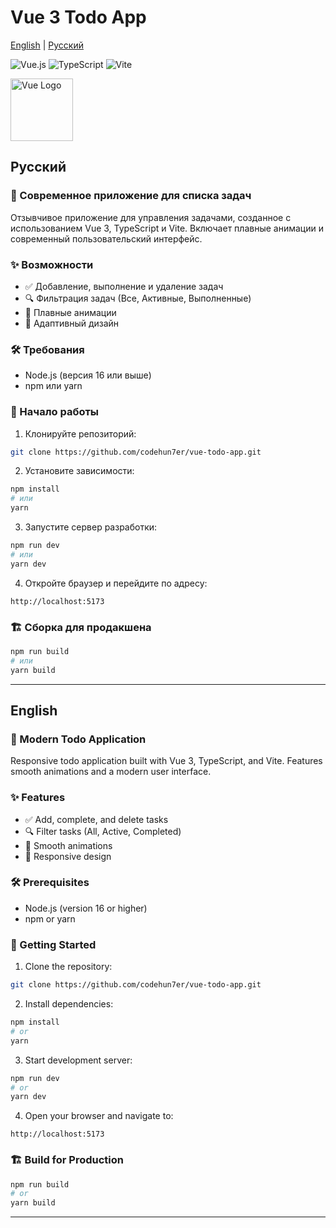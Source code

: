 # Vue 3 Todo App

[English](#english) | [Русский](#русский)

![Vue.js](https://img.shields.io/badge/Vue.js-4FC08D?style=for-the-badge&logo=vue.js&logoColor=white)
![TypeScript](https://img.shields.io/badge/TypeScript-3178C6?style=for-the-badge&logo=typescript&logoColor=white)
![Vite](https://img.shields.io/badge/Vite-646CFF?style=for-the-badge&logo=vite&logoColor=white)

<img src="https://vuejs.org/images/logo.png" width="100" alt="Vue Logo">

## Русский

### 🚀 Современное приложение для списка задач

Отзывчивое приложение для управления задачами, созданное с использованием Vue 3, TypeScript и Vite. Включает плавные анимации и современный пользовательский интерфейс.

### ✨ Возможности

- ✅ Добавление, выполнение и удаление задач
- 🔍 Фильтрация задач (Все, Активные, Выполненные)
- 💫 Плавные анимации
- 📱 Адаптивный дизайн

### 🛠 Требования

- Node.js (версия 16 или выше)
- npm или yarn

### 🚀 Начало работы

1. Клонируйте репозиторий:

```bash
git clone https://github.com/codehun7er/vue-todo-app.git
```

2. Установите зависимости:

```bash
npm install
# или
yarn
```

3. Запустите сервер разработки:

```bash
npm run dev
# или
yarn dev
```

4. Откройте браузер и перейдите по адресу:

```
http://localhost:5173
```

### 🏗 Сборка для продакшена

```bash
npm run build
# или
yarn build
```

---

## English

### 🚀 Modern Todo Application

Responsive todo application built with Vue 3, TypeScript, and Vite. Features smooth animations and a modern user interface.

### ✨ Features

- ✅ Add, complete, and delete tasks
- 🔍 Filter tasks (All, Active, Completed)
- 💫 Smooth animations
- 📱 Responsive design

### 🛠 Prerequisites

- Node.js (version 16 or higher)
- npm or yarn

### 🚀 Getting Started

1. Clone the repository:

```bash
git clone https://github.com/codehun7er/vue-todo-app.git
```

2. Install dependencies:

```bash
npm install
# or
yarn
```

3. Start development server:

```bash
npm run dev
# or
yarn dev
```

4. Open your browser and navigate to:

```
http://localhost:5173
```

### 🏗 Build for Production

```bash
npm run build
# or
yarn build
```

---
